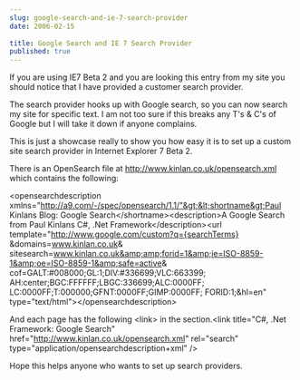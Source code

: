```yaml
---
slug: google-search-and-ie-7-search-provider
date: 2006-02-15
 
title: Google Search and IE 7 Search Provider
published: true
---
```

If you are using IE7 Beta 2 and you are looking this entry from my site you should notice that I have provided a customer search provider.<p />The search provider hooks up with Google search, so you can now search my site for specific text. I am not too sure if this breaks any T's &amp; C's of Google but I will take it down if anyone complains.<p />This is just a showcase really to show you how easy it is to set up a custom site search provider in Internet Explorer 7 Beta 2.<p />There is an OpenSearch file at <a href="http://www.kinlan.co.uk/opensearch.xml">http://www.kinlan.co.uk/opensearch.xml</a> which contains the following:<p />&lt;opensearchdescription xmlns="http://a9.com/-/spec/opensearch/1.1/"&gt;&lt;shortname&gt;Paul Kinlans Blog: Google Search&lt;/shortname&gt;&lt;description&gt;A Google Search from Paul Kinlans C#, .Net Framework&lt;/description&gt;&lt;url template="http://www.google.com/custom?q={searchTerms} &amp;domains=www.kinlan.co.uk&amp; sitesearch=www.kinlan.co.uk&amp;amp;forid=1&amp;ie=ISO-8859-1&amp;oe=ISO-8859-1&amp;safe=active&amp; cof=GALT:#008000;GL:1;DIV:#336699;VLC:663399; AH:center;BGC:FFFFFF;LBGC:336699;ALC:0000FF; LC:0000FF;T:000000;GFNT:0000FF;GIMP:0000FF; FORID:1;&amp;hl=en" type="text/html"&gt;&lt;/opensearchdescription&gt;<p />And each page has the following &lt;link&gt; in the section.&lt;link title="C#, .Net Framework: Google Search" href="http://www.kinlan.co.uk/opensearch.xml" rel="search"  type="application/opensearchdescription+xml" /&gt;<p />Hope this helps anyone who wants to set up search providers.<p />

